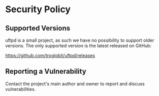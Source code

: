 # Security Policy

## Supported Versions

uftpd is a small project, as such we have no possibility to support older versions.
The only supported version is the latest released on GitHub:

<https://github.com/troglobit/uftpd/releases>

## Reporting a Vulnerability

Contact the project's main author and owner to report and discuss vulnerabilities.
